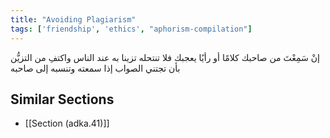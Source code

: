 ```yaml
---
title: "Avoiding Plagiarism"
tags: ['friendship', 'ethics', "aphorism-compilation"]
---
```


 إنْ سَمِعْتَ من صاحبك كلامًا أو رأيًا يعجبك فلا تنتحله تزينا به عند الناس واكتفِ من التزيُّن بأن تجتني الصواب إذا سمعته وتنسبه إلى صاحبه

## Similar Sections
- [[Section (adka.41)]]
